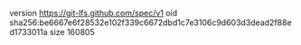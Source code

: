 version https://git-lfs.github.com/spec/v1
oid sha256:be6667e6f28532e102f339c6672dbd1c7e3106c9d603d3dead2f88ed1733011a
size 160805
